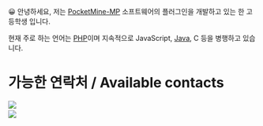 :grinning: 안녕하세요, 저는 [PocketMine-MP](https://github.com/pmmp/PocketMine-MP) 소프트웨어의 플러그인을 개발하고 있는 한 고등학생 입니다.

현재 주로 하는 언어는 [PHP](https://www.php.net)이며 지속적으로 JavaScript, [Java](https://java.com), C 등을 병행하고 있습니다.
# 가능한 연락처 / Available contacts
![](https://img.shields.io/badge/chat%20on-Telegram-blue)
</a>
<a href="https://open.kakao.com/me/alvin0319"><br>
![](https://img.shields.io/badge/chat%20on-KakaoTalk-yellow)
</a>



<!--
**alvin0319/alvin0319** is a ✨ _special_ ✨ repository because its `README.md` (this file) appears on your GitHub profile.

Here are some ideas to get you started:

- 🔭 I’m currently working on ...
- 🌱 I’m currently learning ...
- 👯 I’m looking to collaborate on ...
- 🤔 I’m looking for help with ...
- 💬 Ask me about ...
- 📫 How to reach me: ...
- 😄 Pronouns: ...
- ⚡ Fun fact: ...
-->
